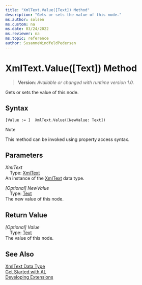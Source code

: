 ```yaml
---
title: "XmlText.Value([Text]) Method"
description: "Gets or sets the value of this node."
ms.author: solsen
ms.custom: na
ms.date: 03/24/2022
ms.reviewer: na
ms.topic: reference
author: SusanneWindfeldPedersen
---
```

[//]: # (START>DO_NOT_EDIT)
[//]: # (IMPORTANT:Do not edit any of the content between here and the END>DO_NOT_EDIT.)
[//]: # (Any modifications should be made in the .xml files in the ModernDev repo.)
# XmlText.Value([Text]) Method
> **Version**: _Available or changed with runtime version 1.0._

Gets or sets the value of this node.


## Syntax
```AL
[Value := ]  XmlText.Value([NewValue: Text])
```
> [!NOTE]
> This method can be invoked using property access syntax.
## Parameters
*XmlText*  
&emsp;Type: [XmlText](xmltext-data-type.md)  
An instance of the [XmlText](xmltext-data-type.md) data type.  

*[Optional] NewValue*  
&emsp;Type: [Text](../text/text-data-type.md)  
The new value of this node.  


## Return Value
*[Optional] Value*  
&emsp;Type: [Text](../text/text-data-type.md)  
The value of this node.


[//]: # (IMPORTANT: END>DO_NOT_EDIT)
## See Also
[XmlText Data Type](xmltext-data-type.md)  
[Get Started with AL](../../devenv-get-started.md)  
[Developing Extensions](../../devenv-dev-overview.md)